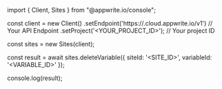 import { Client, Sites } from "@appwrite.io/console";

const client = new Client()
    .setEndpoint('https://<REGION>.cloud.appwrite.io/v1') // Your API Endpoint
    .setProject('<YOUR_PROJECT_ID>'); // Your project ID

const sites = new Sites(client);

const result = await sites.deleteVariable({
    siteId: '<SITE_ID>',
    variableId: '<VARIABLE_ID>'
});

console.log(result);
